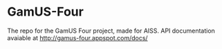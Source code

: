 # GamUS-Four
The repo for the GamUS Four project, made for AISS.
API documentation avaiable at http://gamus-four.appspot.com/docs/
